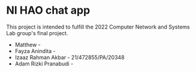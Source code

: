 # NI HAO chat app

This project is intended to fulfill the 2022 Computer Network and Systems Lab group's final project.

* Matthew - 
* Fayza Anindita - 
* Izaaz Rahman Akbar - 21/472855/PA/20348
* Adam Rizki Pranabudi - 
